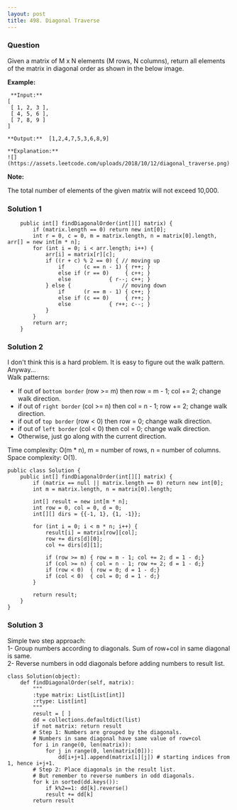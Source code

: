 ```yaml
---
layout: post
title: 498. Diagonal Traverse
---
```

### Question
Given a matrix of M x N elements (M rows, N columns), return all elements of
the matrix in diagonal order as shown in the below image.



 **Example:**

    
    
     **Input:**
    [
     [ 1, 2, 3 ],
     [ 4, 5, 6 ],
     [ 7, 8, 9 ]
    ]
    
    **Output:**  [1,2,4,7,5,3,6,8,9]
    
    **Explanation:**
    ![](https://assets.leetcode.com/uploads/2018/10/12/diagonal_traverse.png)
    



 **Note:**

The total number of elements of the given matrix will not exceed 10,000.

### Solution 1
    
    
        public int[] findDiagonalOrder(int[][] matrix) {
            if (matrix.length == 0) return new int[0];
            int r = 0, c = 0, m = matrix.length, n = matrix[0].length, arr[] = new int[m * n];
            for (int i = 0; i < arr.length; i++) {
                arr[i] = matrix[r][c];
                if ((r + c) % 2 == 0) { // moving up
                    if      (c == n - 1) { r++; }
                    else if (r == 0)     { c++; }
                    else            { r--; c++; }
                } else {                // moving down
                    if      (r == m - 1) { c++; }
                    else if (c == 0)     { r++; }
                    else            { r++; c--; }
                }   
            }   
            return arr;
        }
    


### Solution 2
I don't think this is a hard problem. It is easy to figure out the walk
pattern. Anyway...  
Walk patterns:

  * If out of `bottom border` (row >= m) then row = m - 1; col += 2; change walk direction.
  * if out of `right border` (col >= n) then col = n - 1; row += 2; change walk direction.
  * if out of `top border` (row < 0) then row = 0; change walk direction.
  * if out of `left border` (col < 0) then col = 0; change walk direction.
  * Otherwise, just go along with the current direction.

Time complexity: O(m * n), m = number of rows, n = number of columns.  
Space complexity: O(1).

    
    
    public class Solution {
        public int[] findDiagonalOrder(int[][] matrix) {
            if (matrix == null || matrix.length == 0) return new int[0];
            int m = matrix.length, n = matrix[0].length;
            
            int[] result = new int[m * n];
            int row = 0, col = 0, d = 0;
            int[][] dirs = {{-1, 1}, {1, -1}};
            
            for (int i = 0; i < m * n; i++) {
                result[i] = matrix[row][col];
                row += dirs[d][0];
                col += dirs[d][1];
                
                if (row >= m) { row = m - 1; col += 2; d = 1 - d;}
                if (col >= n) { col = n - 1; row += 2; d = 1 - d;}
                if (row < 0)  { row = 0; d = 1 - d;}
                if (col < 0)  { col = 0; d = 1 - d;}
            }
            
            return result;
        }
    }
    


### Solution 3
Simple two step approach:  
1- Group numbers according to diagonals. Sum of row+col in same diagonal is
same.  
2- Reverse numbers in odd diagonals before adding numbers to result list.

    
    
    class Solution(object):
        def findDiagonalOrder(self, matrix):
            """
            :type matrix: List[List[int]]
            :rtype: List[int]
            """
            result = [ ]
            dd = collections.defaultdict(list)
            if not matrix: return result
            # Step 1: Numbers are grouped by the diagonals.
            # Numbers in same diagonal have same value of row+col
            for i in range(0, len(matrix)):
                for j in range(0, len(matrix[0])):
                    dd[i+j+1].append(matrix[i][j]) # starting indices from 1, hence i+j+1.
            # Step 2: Place diagonals in the result list.
            # But remember to reverse numbers in odd diagonals.
            for k in sorted(dd.keys()):
                if k%2==1: dd[k].reverse()
                result += dd[k]
            return result
    



